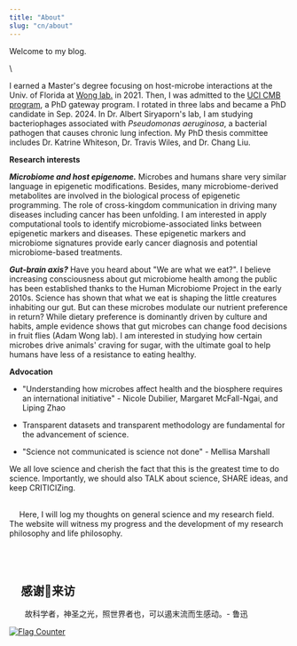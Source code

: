 ```yaml
---
title: "About"
slug: "cn/about"
---
```


Welcome to my blog. 

\

I earned a Master's degree focusing on host-microbe interactions at the Univ. of Florida at [Wong lab.](http://entnemdept.ufl.edu/people-directory/adam-cn-wong/) in 2021. Then, I was admitted to the [UCI CMB program](https://cmb.uci.edu/), a PhD gateway program. I rotated in three labs and became a PhD candidate in Sep. 2024. In Dr. Albert Siryaporn's lab, I am studying bacteriophages associated with *Pseudomonas aeruginosa*, a bacterial pathogen that causes chronic lung infection. My PhD thesis committee includes Dr. Katrine Whiteson, Dr. Travis Wiles, and Dr. Chang Liu. 


**Research interests**

***Microbiome and host epigenome.*** 
Microbes and humans share very similar language in epigenetic modifications. Besides, many microbiome-derived metabolites are involved in the biological process of epigenetic programming. The role of cross-kingdom communication in driving many diseases including cancer has been unfolding. I am interested in apply computational tools to identify microbiome-associated links between epigenetic markers and diseases. These epigenetic markers and microbiome signatures provide early cancer diagnosis and potential microbiome-based treatments. 

***Gut-brain axis?*** 
Have you heard about "We are what we eat?". I believe increasing consciousness about gut microbiome health among the public has been established thanks to the Human Microbiome Project in the early 2010s. Science has shown that what we eat is shaping the little creatures inhabiting our gut. But can these microbes modulate our nutrient preference in return? While dietary preference is dominantly driven by culture and habits, ample evidence shows that gut microbes can change food decisions in fruit flies (Adam Wong lab). I am interested in studying how certain microbes drive animals' craving for sugar, with the ultimate goal to help humans have less of a resistance to eating healthy. 

**Advocation**

-   "Understanding how microbes affect health and the biosphere requires
    an international initiative" - Nicole Dubilier, Margaret
    McFall-Ngai, and Liping Zhao
-   Transparent datasets and transparent methodology are fundamental for
    the advancement of science.

-   "Science not communicated is science not done" - Mellisa Marshall

We all love science and cherish the fact that this is the greatest time to do
science. Importantly, we should also TALK about science, SHARE ideas,
and keep CRITICIZing.

\
  Here, I will log my thoughts on general science and my research field. The website will witness my progress and the development of my research philosophy and life philosophy.

\
\
 感谢🙏来访
----------

&emsp;&emsp;故科学者，神圣之光，照世界者也，可以遏末流而生感动。- 鲁迅


[![Flag
Counter](https://s11.flagcounter.com/count2/OAsj/bg_FFFFFF/txt_000000/border_CCCCCC/columns_2/maxflags_10/viewers_0/labels_0/pageviews_0/flags_0/percent_0/)](http://s11.flagcounter.com/more/OAsj)
